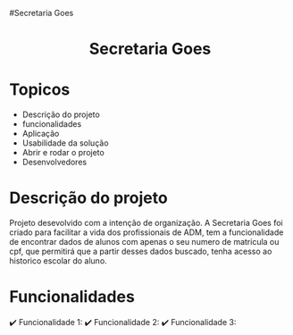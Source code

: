#Secretaria Goes
<h1 align="center">Secretaria Goes</h1>

# Topicos
* Descrição do projeto
* funcionalidades
* Aplicação
* Usabilidade da solução
* Abrir e rodar o projeto
* Desenvolvedores

# Descrição do projeto
Projeto desevolvido com a intenção de organização. A Secretaria Goes foi criado para facilitar a vida dos profissionais de ADM, tem a funcionalidade de encontrar dados de alunos com apenas o seu numero de matricula ou cpf, que  permitirá que a partir desses dados buscado, tenha acesso ao historico escolar do aluno.


# Funcionalidades 
:heavy_check_mark: Funcionalidade 1:
:heavy_check_mark: Funcionalidade 2:
:heavy_check_mark: Funcionalidade 3:
